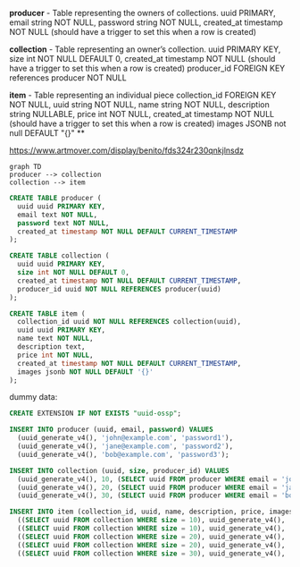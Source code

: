 **producer** - Table representing the owners of collections.
uuid PRIMARY,
email string NOT NULL,
password string NOT NULL,
created_at timestamp NOT NULL (should have a trigger to set this when a row is created)

**collection** - Table representing an owner’s collection.
uuid PRIMARY KEY,
size int NOT NULL DEFAULT 0,
created_at timestamp NOT NULL (should have a trigger to set this when a row is created)
producer_id FOREIGN KEY references producer NOT NULL

**item** - Table representing an individual piece
collection_id FOREIGN KEY NOT NULL,
uuid string NOT NULL,
name string NOT NULL,
description string NULLABLE,
price int NOT NULL,
created_at timestamp NOT NULL (should have a trigger to set this when a row is created)
images JSONB not null DEFAULT "{}"
**

https://www.artmover.com/display/benito/fds324r230qnkjlnsdz

```mermaid
graph TD
producer --> collection
collection --> item

```


```sql
CREATE TABLE producer (
  uuid uuid PRIMARY KEY,
  email text NOT NULL,
  password text NOT NULL,
  created_at timestamp NOT NULL DEFAULT CURRENT_TIMESTAMP
);

CREATE TABLE collection (
  uuid uuid PRIMARY KEY,
  size int NOT NULL DEFAULT 0,
  created_at timestamp NOT NULL DEFAULT CURRENT_TIMESTAMP,
  producer_id uuid NOT NULL REFERENCES producer(uuid)
);

CREATE TABLE item (
  collection_id uuid NOT NULL REFERENCES collection(uuid),
  uuid uuid PRIMARY KEY,
  name text NOT NULL,
  description text,
  price int NOT NULL,
  created_at timestamp NOT NULL DEFAULT CURRENT_TIMESTAMP,
  images jsonb NOT NULL DEFAULT '{}'
);


```
dummy data:
```sql
CREATE EXTENSION IF NOT EXISTS "uuid-ossp";

INSERT INTO producer (uuid, email, password) VALUES
  (uuid_generate_v4(), 'john@example.com', 'password1'),
  (uuid_generate_v4(), 'jane@example.com', 'password2'),
  (uuid_generate_v4(), 'bob@example.com', 'password3');

INSERT INTO collection (uuid, size, producer_id) VALUES
  (uuid_generate_v4(), 10, (SELECT uuid FROM producer WHERE email = 'john@example.com')),
  (uuid_generate_v4(), 20, (SELECT uuid FROM producer WHERE email = 'jane@example.com')),
  (uuid_generate_v4(), 30, (SELECT uuid FROM producer WHERE email = 'bob@example.com'));

INSERT INTO item (collection_id, uuid, name, description, price, images) VALUES
  ((SELECT uuid FROM collection WHERE size = 10), uuid_generate_v4(), 'Item 1', 'Description for item 1', 100, '{"image1.jpg", "image2.jpg"}'),
  ((SELECT uuid FROM collection WHERE size = 10), uuid_generate_v4(), 'Item 2', 'Description for item 2', 200, '{"image3.jpg", "image4.jpg"}'),
  ((SELECT uuid FROM collection WHERE size = 20), uuid_generate_v4(), 'Item 3', 'Description for item 3', 300, '{"image5.jpg", "image6.jpg"}'),
  ((SELECT uuid FROM collection WHERE size = 20), uuid_generate_v4(), 'Item 4', 'Description for item 4', 400, '{"image7.jpg", "image8.jpg"}'),
  ((SELECT uuid FROM collection WHERE size = 30), uuid_generate_v4(), 'Item 5', 'Description for item 5', 500, '{"image9.jpg", "image10.jpg"}');

```